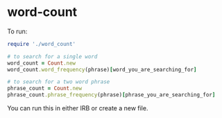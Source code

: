 # word-count


To run:

```ruby
require './word_count'

# to search for a single word
word_count = Count.new
word_count.word_frequency(phrase)[word_you_are_searching_for]

# to search for a two word phrase
phrase_count = Count.new
phrase_count.phrase_frequency(phrase)[phrase_you_are_searching_for]

```

You can run this in either IRB or create a new file.
